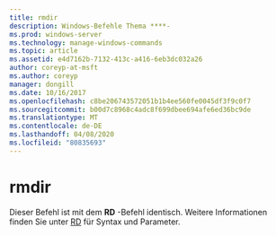 ```yaml
---
title: rmdir
description: Windows-Befehle Thema ****-
ms.prod: windows-server
ms.technology: manage-windows-commands
ms.topic: article
ms.assetid: e4d7162b-7132-413c-a416-6eb3dc032a26
author: coreyp-at-msft
ms.author: coreyp
manager: dongill
ms.date: 10/16/2017
ms.openlocfilehash: c8be206743572051b1b4ee560fe0045df3f9c0f7
ms.sourcegitcommit: b00d7c8968c4adc8f699dbee694afe6ed36bc9de
ms.translationtype: MT
ms.contentlocale: de-DE
ms.lasthandoff: 04/08/2020
ms.locfileid: "80835693"
---
```

# <a name="rmdir"></a>rmdir



Dieser Befehl ist mit dem **RD** -Befehl identisch. Weitere Informationen finden Sie unter [RD](rd.md) für Syntax und Parameter.